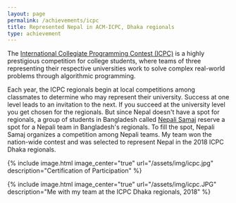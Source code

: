```yaml
---
layout: page
permalink: /achievements/icpc
title: Represented Nepal in ACM-ICPC, Dhaka regionals
type: achievement
---
```


The [International Collegiate Programming Contest (ICPC)](https://icpc.global/) is a highly prestigious competition for college students, where teams of three representing their respective universities work to solve complex real-world problems through algorithmic programming.

Each year, the ICPC regionals begin at local competitions among classmates to determine who may represent their university. Success at one level leads to an invitation to the next. If you succeed at the university level you get chosen for the regionals. But since Nepal doesn't have a spot for regionals, a group of students in Bangladesh called [Nepali Samaj](https://techlekh.com/nepali-samaj-programming-contest/) reserve a spot for a Nepali team in Bangladesh's regionals. To fill the spot, Nepali Samaj organizes a competition among Nepali teams. My team won the nation-wide contest and was selected to represent Nepal in the 2018 ICPC Dhaka regionals.

{% include image.html image_center="true" url="/assets/img/icpc.jpg" description="Certification of Participation" %}

{% include image.html image_center="true" url="/assets/img/icpc.JPG" description="Me with my team at the ICPC Dhaka regionals, 2018" %}